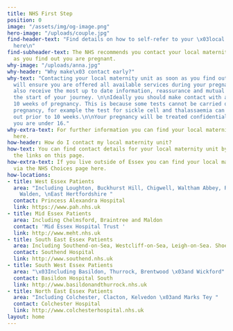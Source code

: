 ```yaml
---
title: NHS First Step
position: 0
image: "/assets/img/og-image.png"
hero-image: "/uploads/couple.jpg"
find-header-text: "Find details on how to self-refer to your \x03local maternity unit
  here\n"
find-subheader-text: The NHS recommends you contact your local maternity unit as soon
  as you find out you are pregnant.
why-image: "/uploads/anna.jpg"
why-header: "Why make\x03 contact early?"
why-text: "Contacting your local maternity unit as soon as you find out you are pregnant
  will ensure you are offered all available services during your pregnancy. You will
  also receive the most up to date information, reassurance and mutual support at
  the start of your journey. \n\nIdeally you should make contact with a midwife before
  10 weeks of pregnancy. This is because some tests cannot be carried out later in
  pregnancy, for example the test for sickle cell and thalassaemia can only be carried
  out prior to 10 weeks.\n\nYour pregnancy will be treated confidentially, even if
  you are under 16."
why-extra-text: For further information you can find your local maternity services
  here.
how-header: How do I contact my local maternity unit?
how-text: You can find contact details for your local maternity unit by following
  the links on this page.
how-extra-text: If you live outside of Essex you can find your local maternity unit
  via the NHS Choices page here.
how-locations:
- title: West Essex Patients
  area: "Including Loughton, Buckhurst Hill, Chigwell, Waltham Abbey, Rodings , Saffron
    Walden, \nEast Hertfordshire "
  contact: Princess Alexandra Hospital
  link: https://www.pah.nhs.uk
- title: Mid Essex Patients
  area: Including Chelmsford, Braintree and Maldon
  contact: 'Mid Essex Hospital Trust '
  link: http://www.meht.nhs.uk
- title: South East Essex Patients
  area: Including Southend-on-Sea, Westcliff-on-Sea, Leigh-on-Sea. Shoeburyness
  contact: Southend Hospital
  link: http://www.southend.nhs.uk
- title: South West Essex Patients
  area: "\x03Including Basildon, Thurrock, Brentwood \x03and Wickford"
  contact: Basildon Hospital South
  link: http://www.basildonandthurrock.nhs.uk
- title: North East Essex Patients
  area: "Including Colchester, Clacton, Kelvedon \x03and Marks Tey "
  contact: Colchester Hospital
  link: http://www.colchesterhospital.nhs.uk
layout: home
---
```


